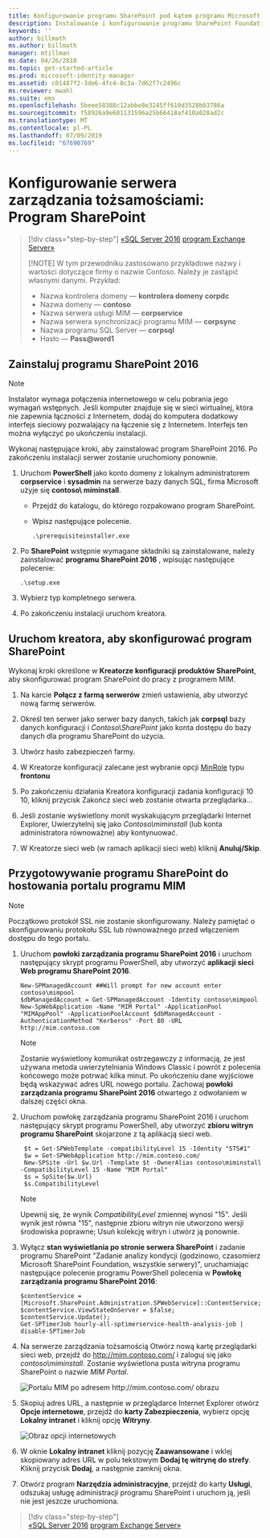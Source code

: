 ```yaml
---
title: Konfigurowanie programu SharePoint pod kątem programu Microsoft Identity Manager 2016| Dokumentacja firmy Microsoft
description: Instalowanie i konfigurowanie programu SharePoint Foundation w celu hostowania strony portalu programu MIM.
keywords: ''
author: billmath
ms.author: billmath
manager: mtillman
ms.date: 04/26/2018
ms.topic: get-started-article
ms.prod: microsoft-identity-manager
ms.assetid: c01487f2-3de6-4fc4-8c3a-7d62f7c2496c
ms.reviewer: mwahl
ms.suite: ems
ms.openlocfilehash: 5beee58388c12abbe8e3245ff610d3528b03786a
ms.sourcegitcommit: f58926a9e681131596a25b66418af410a028ad2c
ms.translationtype: MT
ms.contentlocale: pl-PL
ms.lasthandoff: 07/09/2019
ms.locfileid: "67690769"
---
```

# <a name="set-up-an-identity-management-server-sharepoint"></a>Konfigurowanie serwera zarządzania tożsamościami: Program SharePoint

> [!div class="step-by-step"]
> [«SQL Server 2016](prepare-server-sql2016.md)
> [program Exchange Server»](prepare-server-exchange.md)
> 
> [!NOTE]
> W tym przewodniku zastosowano przykładowe nazwy i wartości dotyczące firmy o nazwie Contoso. Należy je zastąpić własnymi danymi. Przykład:
> - Nazwa kontrolera domeny — **kontrolera domeny corpdc**
> - Nazwa domeny — **contoso**
> - Nazwa serwera usługi MIM — **corpservice**
> - Nazwa serwera synchronizacji programu MIM — **corpsync**
> - Nazwa programu SQL Server — **corpsql**
> - Hasło — <strong>Pass@word1</strong>


## <a name="install-sharepoint-2016"></a>Zainstaluj **programu SharePoint 2016**

> [!NOTE]
> Instalator wymaga połączenia internetowego w celu pobrania jego wymagań wstępnych. Jeśli komputer znajduje się w sieci wirtualnej, która nie zapewnia łączności z Internetem, dodaj do komputera dodatkowy interfejs sieciowy pozwalający na łączenie się z Internetem. Interfejs ten można wyłączyć po ukończeniu instalacji.

Wykonaj następujące kroki, aby zainstalować program SharePoint 2016. Po zakończeniu instalacji serwer zostanie uruchomiony ponownie.

1.  Uruchom **PowerShell** jako konto domeny z lokalnym administratorem **corpservice** i **sysadmin** na serwerze bazy danych SQL, firma Microsoft użyje się **contoso\ miminstall**.

    -   Przejdź do katalogu, do którego rozpakowano program SharePoint.

    -   Wpisz następujące polecenie.

        ```
        .\prerequisiteinstaller.exe
        ```

2.  Po **SharePoint** wstępnie wymagane składniki są zainstalowane, należy zainstalować **programu SharePoint 2016** , wpisując następujące polecenie:

    ```
    .\setup.exe
    ```

3.  Wybierz typ kompletnego serwera.

4.  Po zakończeniu instalacji uruchom kreatora.

## <a name="run-the-wizard-to-configure-sharepoint"></a>Uruchom kreatora, aby skonfigurować program SharePoint

Wykonaj kroki określone w **Kreatorze konfiguracji produktów SharePoint**, aby skonfigurować program SharePoint do pracy z programem MIM.

1. Na karcie **Połącz z farmą serwerów** zmień ustawienia, aby utworzyć nową farmę serwerów.

2. Określ ten serwer jako serwer bazy danych, takich jak **corpsql** bazy danych konfiguracji i *Contoso\SharePoint* jako konta dostępu do bazy danych dla programu SharePoint do użycia.
3. Utwórz hasło zabezpieczeń farmy.

4. W Kreatorze konfiguracji zalecane jest wybranie opcji [MinRole](/sharepoint/install/overview-of-minrole-server-roles-in-sharepoint-server) typu **frontonu**

5. Po zakończeniu działania Kreatora konfiguracji zadania konfiguracji 10 10, kliknij przycisk Zakończ sieci web zostanie otwarta przeglądarka...

6. Jeśli zostanie wyświetlony monit wyskakującym przeglądarki Internet Explorer, Uwierzytelnij się jako *Contoso\miminstall* (lub konta administratora równoważne) aby kontynuować.

7. W Kreatorze sieci web (w ramach aplikacji sieci web) kliknij **Anuluj/Skip**.


## <a name="prepare-sharepoint-to-host-the-mim-portal"></a>Przygotowywanie programu SharePoint do hostowania portalu programu MIM

> [!NOTE]
> Początkowo protokół SSL nie zostanie skonfigurowany. Należy pamiętać o skonfigurowaniu protokołu SSL lub równoważnego przed włączeniem dostępu do tego portalu.

1. Uruchom **powłoki zarządzania programu SharePoint 2016** i uruchom następujący skrypt programu PowerShell, aby utworzyć **aplikacji sieci Web programu SharePoint 2016**.

    ```
    New-SPManagedAccount ##Will prompt for new account enter contoso\mimpool 
    $dbManagedAccount = Get-SPManagedAccount -Identity contoso\mimpool
    New-SpWebApplication -Name "MIM Portal" -ApplicationPool "MIMAppPool" -ApplicationPoolAccount $dbManagedAccount -AuthenticationMethod "Kerberos" -Port 80 -URL http://mim.contoso.com
    ```

    > [!NOTE]
    > Zostanie wyświetlony komunikat ostrzegawczy z informacją, że jest używana metoda uwierzytelniania Windows Classic i powrót z polecenia końcowego może potrwać kilka minut. Po ukończeniu dane wyjściowe będą wskazywać adres URL nowego portalu. Zachowaj **powłoki zarządzania programu SharePoint 2016** otwartego z odwołaniem w dalszej części okna.

2. Uruchom powłokę zarządzania programu SharePoint 2016 i uruchom następujący skrypt programu PowerShell, aby utworzyć **zbioru witryn programu SharePoint** skojarzone z tą aplikacją sieci web.

   ```
    $t = Get-SPWebTemplate -compatibilityLevel 15 -Identity "STS#1"
    $w = Get-SPWebApplication http://mim.contoso.com/
    New-SPSite -Url $w.Url -Template $t -OwnerAlias contoso\miminstall -CompatibilityLevel 15 -Name "MIM Portal"
    $s = SpSite($w.Url)
    $s.CompatibilityLevel
   ```

   > [!NOTE]
   > Upewnij się, że wynik *CompatibilityLevel* zmiennej wynosi "15". Jeśli wynik jest równa "15", następnie zbioru witryn nie utworzono wersji środowiska poprawne; Usuń kolekcję witryn i utwórz ją ponownie.

3. Wyłącz **stan wyświetlania po stronie serwera SharePoint** i zadanie programu SharePoint "Zadanie analizy kondycji (godzinowo, czasomierz Microsoft SharePoint Foundation, wszystkie serwery)", uruchamiając następujące polecenie programu PowerShell polecenia w  **Powłokę zarządzania programu SharePoint 2016**:

   ```
   $contentService = [Microsoft.SharePoint.Administration.SPWebService]::ContentService;
   $contentService.ViewStateOnServer = $false;
   $contentService.Update();
   Get-SPTimerJob hourly-all-sptimerservice-health-analysis-job | disable-SPTimerJob
   ```

4. Na serwerze zarządzania tożsamością Otwórz nową kartę przeglądarki sieci web, przejdź do http://mim.contoso.com/ i zaloguj się jako *contoso\miminstall*.  Zostanie wyświetlona pusta witryna programu SharePoint o nazwie *MIM Portal*.

    ![Portalu MIM po adresem http://mim.contoso.com/ obrazu](media/prepare-server-sharepoint/MIM_DeploySP1new.png)

5. Skopiuj adres URL, a następnie w przeglądarce Internet Explorer otwórz **Opcje internetowe**, przejdź do **karty Zabezpieczenia**, wybierz opcję **Lokalny intranet** i kliknij opcję **Witryny**.

    ![Obraz opcji internetowych](media/MIM-DeploySP2.png)

6. W oknie **Lokalny intranet** kliknij pozycję **Zaawansowane** i wklej skopiowany adres URL w polu tekstowym **Dodaj tę witrynę do strefy**. Kliknij przycisk **Dodaj**, a następnie zamknij okna.

7. Otwórz program **Narzędzia administracyjne**, przejdź do karty **Usługi**, odszukaj usługę administracji programu SharePoint i uruchom ją, jeśli nie jest jeszcze uruchomiona.

> [!div class="step-by-step"]  
> [«SQL Server 2016](prepare-server-sql2016.md)
> [program Exchange Server»](prepare-server-exchange.md)

